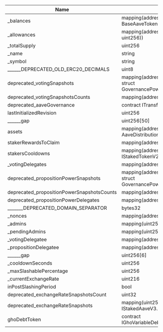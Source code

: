 | Name                                       | Type                                                                                | Slot | Offset | Bytes |
|--------------------------------------------|-------------------------------------------------------------------------------------|------|--------|-------|
| _balances                                  | mapping(address => struct BaseAaveToken.DelegationAwareBalance)                     | 0    | 0      | 32    |
| _allowances                                | mapping(address => mapping(address => uint256))                                     | 1    | 0      | 32    |
| _totalSupply                               | uint256                                                                             | 2    | 0      | 32    |
| _name                                      | string                                                                              | 3    | 0      | 32    |
| _symbol                                    | string                                                                              | 4    | 0      | 32    |
| ______DEPRECATED_OLD_ERC20_DECIMALS        | uint8                                                                               | 5    | 0      | 1     |
| deprecated_votingSnapshots                 | mapping(address => mapping(uint256 => struct GovernancePowerWithSnapshot.Snapshot)) | 6    | 0      | 32    |
| deprecated_votingSnapshotsCounts           | mapping(address => uint256)                                                         | 7    | 0      | 32    |
| deprecated_aaveGovernance                  | contract ITransferHook                                                              | 8    | 0      | 20    |
| lastInitializedRevision                    | uint256                                                                             | 9    | 0      | 32    |
| ______gap                                  | uint256[50]                                                                         | 10   | 0      | 1600  |
| assets                                     | mapping(address => struct AaveDistributionManager.AssetData)                        | 60   | 0      | 32    |
| stakerRewardsToClaim                       | mapping(address => uint256)                                                         | 61   | 0      | 32    |
| stakersCooldowns                           | mapping(address => struct IStakedTokenV2.CooldownSnapshot)                          | 62   | 0      | 32    |
| _votingDelegates                           | mapping(address => address)                                                         | 63   | 0      | 32    |
| deprecated_propositionPowerSnapshots       | mapping(address => mapping(uint256 => struct GovernancePowerWithSnapshot.Snapshot)) | 64   | 0      | 32    |
| deprecated_propositionPowerSnapshotsCounts | mapping(address => uint256)                                                         | 65   | 0      | 32    |
| deprecated_propositionPowerDelegates       | mapping(address => address)                                                         | 66   | 0      | 32    |
| _______DEPRECATED_DOMAIN_SEPARATOR         | bytes32                                                                             | 67   | 0      | 32    |
| _nonces                                    | mapping(address => uint256)                                                         | 68   | 0      | 32    |
| _admins                                    | mapping(uint256 => address)                                                         | 69   | 0      | 32    |
| _pendingAdmins                             | mapping(uint256 => address)                                                         | 70   | 0      | 32    |
| _votingDelegatee                           | mapping(address => address)                                                         | 71   | 0      | 32    |
| _propositionDelegatee                      | mapping(address => address)                                                         | 72   | 0      | 32    |
| ______gap                                  | uint256[6]                                                                          | 73   | 0      | 192   |
| _cooldownSeconds                           | uint256                                                                             | 79   | 0      | 32    |
| _maxSlashablePercentage                    | uint256                                                                             | 80   | 0      | 32    |
| _currentExchangeRate                       | uint216                                                                             | 81   | 0      | 27    |
| inPostSlashingPeriod                       | bool                                                                                | 81   | 27     | 1     |
| deprecated_exchangeRateSnapshotsCount      | uint32                                                                              | 81   | 28     | 4     |
| deprecated_exchangeRateSnapshots           | mapping(uint256 => struct IStakedAaveV3.ExchangeRateSnapshot)                       | 82   | 0      | 32    |
| ghoDebtToken                               | contract IGhoVariableDebtTokenTransferHook                                          | 83   | 0      | 20    |
